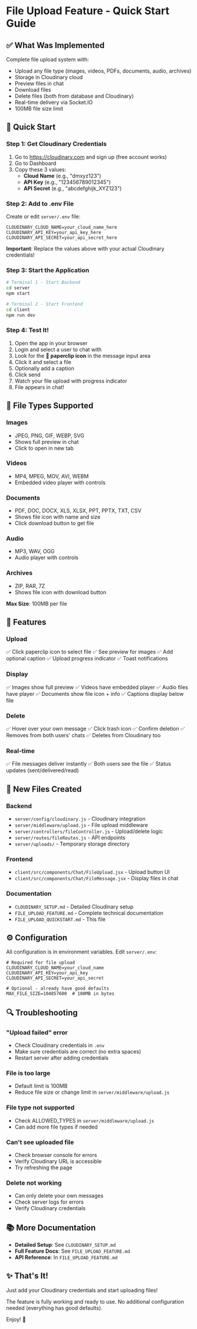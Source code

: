 # File Upload Feature - Quick Start Guide

## ✅ What Was Implemented

Complete file upload system with:
- Upload any file type (images, videos, PDFs, documents, audio, archives)
- Storage in Cloudinary cloud
- Preview files in chat
- Download files
- Delete files (both from database and Cloudinary)
- Real-time delivery via Socket.IO
- 100MB file size limit

## 🚀 Quick Start

### Step 1: Get Cloudinary Credentials

1. Go to https://cloudinary.com and sign up (free account works)
2. Go to Dashboard
3. Copy these 3 values:
   - **Cloud Name** (e.g., "dmxyz123")
   - **API Key** (e.g., "123456789012345")
   - **API Secret** (e.g., "abcdefghijk_XYZ123")

### Step 2: Add to .env File

Create or edit `server/.env` file:

```env
CLOUDINARY_CLOUD_NAME=your_cloud_name_here
CLOUDINARY_API_KEY=your_api_key_here
CLOUDINARY_API_SECRET=your_api_secret_here
```

**Important**: Replace the values above with your actual Cloudinary credentials!

### Step 3: Start the Application

```bash
# Terminal 1 - Start Backend
cd server
npm start

# Terminal 2 - Start Frontend  
cd client
npm run dev
```

### Step 4: Test It!

1. Open the app in your browser
2. Login and select a user to chat with
3. Look for the **📎 paperclip icon** in the message input area
4. Click it and select a file
5. Optionally add a caption
6. Click send
7. Watch your file upload with progress indicator
8. File appears in chat!

## 📁 File Types Supported

### Images
- JPEG, PNG, GIF, WEBP, SVG
- Shows full preview in chat
- Click to open in new tab

### Videos  
- MP4, MPEG, MOV, AVI, WEBM
- Embedded video player with controls

### Documents
- PDF, DOC, DOCX, XLS, XLSX, PPT, PPTX, TXT, CSV
- Shows file icon with name and size
- Click download button to get file

### Audio
- MP3, WAV, OGG
- Audio player with controls

### Archives
- ZIP, RAR, 7Z
- Shows file icon with download button

**Max Size**: 100MB per file

## 🎯 Features

### Upload
✅ Click paperclip icon to select file
✅ See preview for images
✅ Add optional caption
✅ Upload progress indicator
✅ Toast notifications

### Display
✅ Images show full preview
✅ Videos have embedded player
✅ Audio files have player
✅ Documents show file icon + info
✅ Captions display below file

### Delete
✅ Hover over your own message
✅ Click trash icon
✅ Confirm deletion
✅ Removes from both users' chats
✅ Deletes from Cloudinary too

### Real-time
✅ File messages deliver instantly
✅ Both users see the file
✅ Status updates (sent/delivered/read)

## 📂 New Files Created

### Backend
- `server/config/cloudinary.js` - Cloudinary integration
- `server/middleware/upload.js` - File upload middleware
- `server/controllers/fileController.js` - Upload/delete logic
- `server/routes/fileRoutes.js` - API endpoints
- `server/uploads/` - Temporary storage directory

### Frontend
- `client/src/components/Chat/FileUpload.jsx` - Upload button UI
- `client/src/components/Chat/FileMessage.jsx` - Display files in chat

### Documentation
- `CLOUDINARY_SETUP.md` - Detailed Cloudinary setup
- `FILE_UPLOAD_FEATURE.md` - Complete technical documentation
- `FILE_UPLOAD_QUICKSTART.md` - This file

## ⚙️ Configuration

All configuration is in environment variables. Edit `server/.env`:

```env
# Required for file upload
CLOUDINARY_CLOUD_NAME=your_cloud_name
CLOUDINARY_API_KEY=your_api_key  
CLOUDINARY_API_SECRET=your_api_secret

# Optional - already have good defaults
MAX_FILE_SIZE=104857600  # 100MB in bytes
```

## 🔍 Troubleshooting

### "Upload failed" error
- Check Cloudinary credentials in `.env`
- Make sure credentials are correct (no extra spaces)
- Restart server after adding credentials

### File is too large
- Default limit is 100MB
- Reduce file size or change limit in `server/middleware/upload.js`

### File type not supported
- Check ALLOWED_TYPES in `server/middleware/upload.js`
- Can add more file types if needed

### Can't see uploaded file
- Check browser console for errors
- Verify Cloudinary URL is accessible
- Try refreshing the page

### Delete not working
- Can only delete your own messages
- Check server logs for errors
- Verify Cloudinary credentials

## 📚 More Documentation

- **Detailed Setup**: See `CLOUDINARY_SETUP.md`
- **Full Feature Docs**: See `FILE_UPLOAD_FEATURE.md`
- **API Reference**: In `FILE_UPLOAD_FEATURE.md`

## ✨ That's It!

Just add your Cloudinary credentials and start uploading files! 

The feature is fully working and ready to use. No additional configuration needed (everything has good defaults).

Enjoy! 🎉

